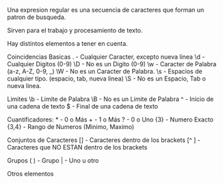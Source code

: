 Una expresion regular es una secuencia de caracteres que forman un patron de busqueda.

Sirven para el trabajo y procesamiento de texto.

Hay distintos elementos a tener en cuenta.

Coincidencias Basicas
    .       - Cualquier Caracter, excepto nueva linea
    \d      - Cualquier Digitos (0-9)
    \D      - No es un Digito (0-9)
    \w      - Caracter de Palabra (a-z, A-Z, 0-9, _)
    \W      - No es un Caracter de Palabra.
    \s      - Espacios de cualquier tipo. (espacio, tab, nueva linea)
    \S      - No es un Espacio, Tab o nueva linea.

Limites
    \b      - Limite de Palabra
    \B      - No es un Limite de Palabra
    ^       - Inicio de una cadena de texto
    $       - Final de una cadena de texto

Cuantificadores:
    *       - 0 o Más
    +       - 1 o Más
    ?       - 0 o Uno
    {3}     - Numero Exacto
    {3,4}   - Rango de Numeros (Minimo, Maximo)

Conjuntos de Caracteres
    []      - Caracteres dentro de los brackets
    [^ ]    - Caracteres que NO ESTAN dentro de los brackets

Grupos
    ( )     - Grupo
    |       - Uno u otro

Otros elementos
